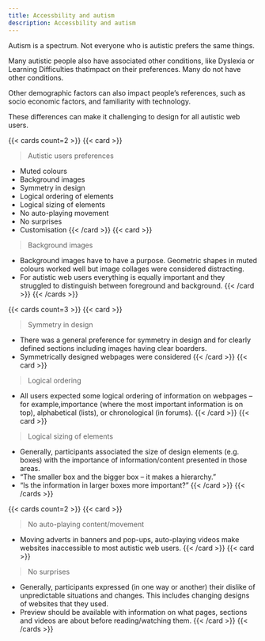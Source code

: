 ```yaml
---
title: Accessbility and autism
description: Accessbility and autism
---
```

Autism is a spectrum. Not everyone who is autistic prefers the same things.

Many autistic people also have associated other conditions, like Dyslexia or Learning Difficulties thatimpact on their preferences. Many do not have other conditions.

Other demographic factors can also impact people’s references, such as socio economic factors, and familiarity with technology.

These differences can make it challenging to design for all autistic web users.

{{< cards count=2 >}}
{{< card >}}
> Autistic users preferences
* Muted colours
* Background images
* Symmetry in design
* Logical ordering of elements
* Logical sizing of elements
* No auto-playing movement
* No surprises
* Customisation
{{< /card >}}
{{< card >}}
> Background images 
* Background images have to have a purpose. Geometric shapes in muted colours
worked well but image collages were considered distracting.
* For autistic web users everything is equally important and they struggled
to distinguish between foreground and background.
{{< /card >}}
{{< /cards >}}


{{< cards count=3 >}}
{{< card >}}
> Symmetry in design
* There was a general preference for symmetry in design and for clearly defined sections
including images having clear boarders.
* Symmetrically designed webpages were considered 
{{< /card >}}
{{< card >}}
> Logical ordering
* All users expected some logical ordering of information on webpages – for example,importance (where the most important information is on top), alphabetical (lists), or chronological (in forums).
{{< /card >}}
{{< card >}}
> Logical sizing of elements
* Generally, participants associated the size of design elements (e.g. boxes)
with the importance of information/content presented in those areas.
* “The smaller box and the bigger box – it makes a hierarchy.”
* “Is the information in larger boxes more important?”
{{< /card >}}
{{< /cards >}}

{{< cards count=2 >}}
{{< card >}}
> No auto-playing content/movement
* Moving adverts in banners and pop-ups, auto-playing videos make websites inaccessible to most autistic web users.
{{< /card >}}
{{< card >}}
> No surprises
* Generally, participants expressed (in one way or another) their dislike of unpredictable
situations and changes. This includes changing designs of websites that they used.
* Preview should be available with information on what pages, sections and videos are about before reading/watching them.
{{< /card >}}
{{< /cards >}}

